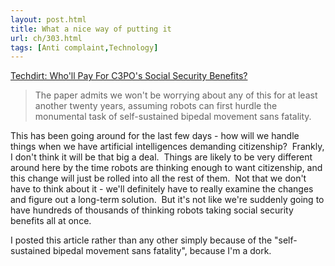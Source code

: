 ```yaml
---
layout: post.html
title: What a nice way of putting it
url: ch/303.html
tags: [Anti complaint,Technology]
---
```

[Techdirt: Who'll Pay For C3PO's Social Security Benefits?](http://techdirt.com/articles/20061221/115606.shtml)

> The paper admits we won't be worrying about any of this for at least another twenty years, assuming robots can first hurdle the monumental task of self-sustained bipedal movement sans fatality.

This has been going around for the last few days - how will we handle things when we have artificial intelligences demanding citizenship?  Frankly, I don't think it will be that big a deal.  Things are likely to be very different around here by the time robots are thinking enough to want citizenship, and this change will just be rolled into all the rest of them.  Not that we don't have to think about it - we'll definitely have to really examine the changes and figure out a long-term solution.  But it's not like we're suddenly going to have hundreds of thousands of thinking robots taking social security benefits all at once.

I posted this article rather than any other simply because of the "self-sustained bipedal movement sans fatality", because I'm a dork.

